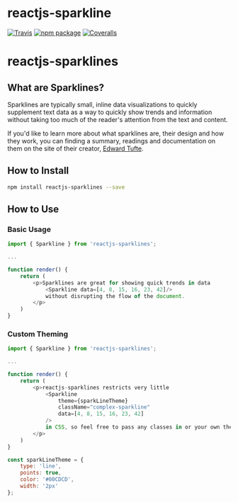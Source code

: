 # reactjs-sparkline

[![Travis][build-badge]][build]
[![npm package][npm-badge]][npm]
[![Coveralls][coveralls-badge]][coveralls]

[build-badge]: https://img.shields.io/travis/user/repo/master.png?style=flat-square
[build]: https://travis-ci.org/user/repo

[npm-badge]: https://img.shields.io/npm/v/npm-package.png?style=flat-square
[npm]: https://www.npmjs.org/package/npm-package

[coveralls-badge]: https://img.shields.io/coveralls/user/repo/master.png?style=flat-square
[coveralls]: https://coveralls.io/github/user/repo

# reactjs-sparklines
## What are Sparklines?
Sparklines are typically small, inline data visualizations to quickly supplement text data as a way to quickly show trends and information without taking too much of the reader's attention from the text and content.

If you'd like to learn more about what sparklines are, their design and how they work, you can finding a summary, readings and documentation on them on the site of their creator, [Edward Tufte](https://www.edwardtufte.com/bboard/q-and-a-fetch-msg?msg_id=0001OR).

## How to Install
```bash
npm install reactjs-sparklines --save
```

## How to Use
### Basic Usage
```javascript
import { Sparkline } from 'reactjs-sparklines';

...

function render() {
	return (
		<p>Sparklines are great for showing quick trends in data
			<Sparkline data=[4, 8, 15, 16, 23, 42]/>
			without disrupting the flow of the document.
		</p>
	)
}

```
### Custom Theming
```javascript
import { Sparkline } from 'reactjs-sparklines';

...

function render() {
	return (
		<p>reactjs-sparklines restricts very little
			<Sparkline
				theme={sparkLineTheme}
				className="complex-sparkline"
				data=[4, 8, 15, 16, 23, 42]
			/>
			in CSS, so feel free to pass any classes in or your own themes!
		</p>
	)
}

const sparkLineTheme = {
	type: 'line',
	points: true,
	color: '#00CDCD',
	width: '2px'
};

```

<!--Running the linter
Running the test suite
How to contribute
Steps to submit a PR
How to raise issues
A link to the Code of Conduct
A changelog-->